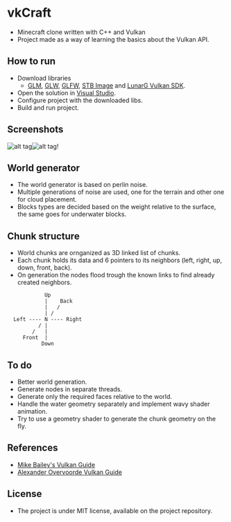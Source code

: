 # vkCraft
 - Minecraft clone written with C++ and Vulkan
 - Project made as a way of learning the basics about the Vulkan API.

## How to run
 - Download libraries
   - [GLM](https://bitbucket.org/sgrottel_nuget/glm/src), [GLW](https://github.com/mallocc/glw), [GLFW](https://www.glfw.org/), [STB Image](https://github.com/nothings/stb) and [LunarG Vulkan SDK](https://www.lunarg.com/vulkan-sdk/).
 - Open the solution in [Visual Studio](https://visualstudio.microsoft.com/vs/community/).
 - Configure project with the downloaded libs.
 - Build and run project.

## Screenshots
![alt tag](https://raw.githubusercontent.com/tentone/vkCraft/master/images/a.png)![alt tag](https://raw.githubusercontent.com/tentone/vkCraft/master/images/b.png)!

## World generator
 - The world generator is based on perlin noise.
 - Multiple generations of noise are used, one for the terrain and other one for cloud placement.
 - Blocks types are decided based on the weight relative to the surface, the same goes for underwater blocks.

## Chunk structure
 - World chunks are ornganized as 3D linked list of chunks.
 - Each chunk holds its data and 6 pointers to its neighbors (left, right, up, down, front, back). 
 - On generation the nodes flood trough the known links to find already created neighbors.
```
            Up
            |    Back
            |   /
            | /
  Left ---- N ---- Right
          / |
        /   |
     Front  |
           Down
```

## To do
 - Better world generation.
 - Generate nodes in separate threads.
 - Generate only the required faces relative to the world.
 - Handle the water geometry separately and implement wavy shader animation.
 - Try to use a geometry shader to generate the chunk geometry on the fly.

## References
 - [Mike Bailey's Vulkan Guide](http://web.engr.oregonstate.edu/~mjb/vulkan/)
 - [Alexander Overvoorde Vulkan Guide](https://vulkan-tutorial.com/Introduction)

## License
 - The project is under MIT license, available on the project repository.
 